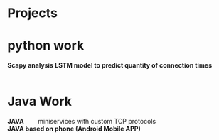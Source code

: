 # Projects

# python work
**Scapy analysis**
**LSTM model to predict quantity of connection times**
</br>
</br>
# Java Work
**JAVA**
&nbsp;&nbsp;&nbsp;&nbsp;&nbsp;&nbsp; miniservices with custom TCP protocols </br>
**JAVA based on phone (Android Mobile APP)**
